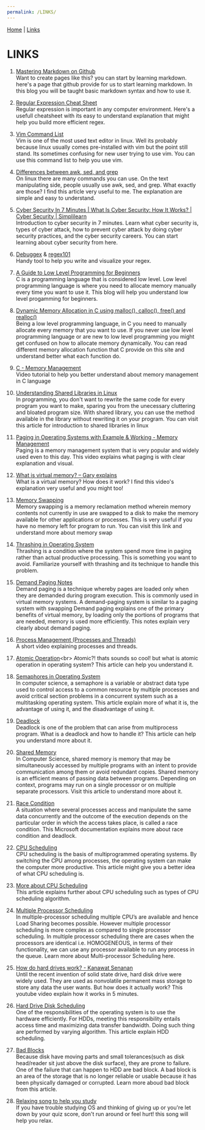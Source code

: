 ```yaml
---
permalink: /LINKS/
---
```


[Home](/os212) | [Links](/os212/LINKS/)

# LINKS

1. [Mastering Markdown on Github](https://guides.github.com/features/mastering-markdown/)<br>
Want to create pages like this? you can start by learning markdown. here's a page that github provide for us to start learning markdown. In this blog you will be taught basic markdown syntax and how to use it.

2. [Regular Expression Cheat Sheet](https://developer.mozilla.org/en-US/docs/Web/JavaScript/Guide/Regular_Expressions/Cheatsheet)<br>
Regular expression is important in any computer environment. Here's a usefull cheatsheet with its easy to understand explanation that might help you build more efficient regex.

3. [Vim Command List](https://vim.rtorr.com/)<br>
Vim is one of the most used text editor in linux. Well its probably because linux usually comes pre-installed with vim but the point still stand. Its sometimes confusing for new user trying to use vim. You can use this command list to help you use vim.

4. [Differences between awk, sed, and grep](https://www.baeldung.com/linux/grep-sed-awk-differences)<br>
On linux there are many commands you can use. On the text manipulating side, people usually use awk, sed, and grep. What exactly are those? I find this article very useful to me. The explanation are simple and easy to understand.

5. [Cyber Security In 7 Minutes | What Is Cyber Security: How It Works? | Cyber Security | Simplilearn](https://youtu.be/inWWhr5tnEA)<br>
Introduction to cyber security in 7 minutes. Learn what cyber security is, types of cyber attack, how to prevent cyber attack by doing cyber security practices, and the cyber security careers. You can start learning about cyber security from here.

6. [Debuggex](https://www.debuggex.com/) & [regex101](https://regex101.com/)<br>
Handy tool to help you write and visualize your regex.

7. [A Guide to Low Level Programming for Beginners](https://www.coursereport.com/blog/a-guide-to-low-level-programming-for-beginners)<br>
C is a programming language that is considered low level. Low level programming language is where you need to allocate memory manually every time you want to use it. This blog will help you understand low level progamming for beginners.

8. [Dynamic Memory Allocation in C using malloc(), calloc(), free() and realloc()](https://www.geeksforgeeks.org/dynamic-memory-allocation-in-c-using-malloc-calloc-free-and-realloc/)<br>
Being a low level programming language, in C you need to manually allocate every memory that you want to use. If you never use low level programming language or are new to low level programming you might get confused on how to allocate memory dynamically. You can read different memory allocation function that C provide on this site and understand better what each function do.

9. [C - Memory Management](https://youtu.be/734IQSAkww4)<br>
Video tutorial to help you better understand about memory management in C language

10. [Understanding Shared Libraries in Linux](https://www.tecmint.com/understanding-shared-libraries-in-linux/)<br>
In programming, you don't want to rewrite the same code for every program you want to make, sparing you from the unecessary cluttering and bloated program size. With shared library, you can use the method available in the library without rewriting it on your program. You can visit this article for introduction to shared libraries in linux

11. [Paging in Operating Systems with Example & Working - Memory Management](https://youtu.be/pJ6qrCB8pDw)<br>
Paging is a memory management system that is very popular and widely used even to this day. This video explains what paging is with clear explanation and visual.

12. [What is virtual memory? – Gary explains](https://youtu.be/2quKyPnUShQ)<br>
What is a virtual memory? How does it work? I find this video's explanation very useful and you might too!

13. [Memory Swapping](https://www.techopedia.com/definition/30467/memory-swapping)<br>
Memory swapping is a memory reclamation method wherein memory contents not currently in use are swapped to a disk to make the memory available for other applications or processes. This is very useful if you have no memory left for program to run. You can visit this link and understand more about memory swap

14. [Thrashing in Operating System](https://www.studytonight.com/operating-system/thrashing-in-operating-system)<br>
Thrashing is a condition where the system spend more time in paging rather than actual productive processing. This is something you want to avoid. Familiarize yourself with thrashing and its technique to handle this problem.

15. [Demand Paging Notes](http://lass.cs.umass.edu/~shenoy/courses/fall13/lectures/Lec14_notes.pdf)<br>
Demand paging is a technique whereby pages are loaded only when they are demanded during program execution. This is commonly used in virtual memory systems. A demand-paging system is similar to a paging system with swapping Demand paging explains one of the primary benefits of virtual memory, by loading only the portions of programs that are needed, memory is used more efficiently. This notes explain very clearly about demand paging.

16. [Process Management (Processes and Threads)](https://youtu.be/OrM7nZcxXZU)<br>
A short video explaining processes and threads.

17. [Atomic Operation](https://www.techopedia.com/definition/3466/atomic-operation#:~:text=Explains%20Atomic%20Operation-,What%20Does%20Atomic%20Operation%20Mean%3F,systems%20and%20parallel%20processing%20systems.)<br>
Atomic?! thats sounds so cool! but what is atomic operation in operating system? This article can help you understand it.

18. [Semaphores in Operating System](https://www.tutorialspoint.com/semaphores-in-operating-system)<br>
In computer science, a semaphore is a variable or abstract data type used to control access to a common resource by multiple processes and avoid critical section problems in a concurrent system such as a multitasking operating system. This article explain more of what it is, the advantage of using it, and the disadvantage of using it.

19. [Deadlock](https://www.geeksforgeeks.org/introduction-of-deadlock-in-operating-system/)<br>
Deadlock is one of the problem that can arise from multiprocess program. What is a deadlock and how to handle it? This article can help you understand more about it.

20. [Shared Memory](https://www.tutorialspoint.com/inter_process_communication/inter_process_communication_shared_memory.htm)<br>
In Computer Science, shared memory is memory that may be simultaneously accessed by multiple programs with an intent to provide communication among them or avoid redundant copies. Shared memory is an efficient means of passing data between programs. Depending on context, programs may run on a single processor or on multiple separate processors. Visit this article to understand more about it.

21. [Race Condition](https://docs.microsoft.com/en-us/troubleshoot/dotnet/visual-basic/race-conditions-deadlocks)<br>
A situation where several processes access and manipulate the same data concurrently and the outcome of the execution depends on the particular order in which the access takes place, is called a race condition. This Microsoft documentation explains more about race condition and deadlock.

22. [CPU Scheduling](https://www.geeksforgeeks.org/cpu-scheduling-in-operating-systems/)<br>
CPU scheduling is the basis of multiprogrammed operating systems. By switching the CPU among processes, the operating system can make the computer
more productive. This article might give you a better idea of what CPU scheduling is.

23. [More about CPU Scheduling](https://www.guru99.com/cpu-scheduling-algorithms.html)<br>
This article explains further about CPU scheduling such as types of CPU scheduling algorithm.

24. [Multiple Processor Scheduling](https://binaryterms.com/multiple-processor-scheduling.html)<br>
In multiple-processor scheduling multiple CPU’s are available and hence Load Sharing becomes possible. However multiple processor scheduling is more complex as compared to single processor scheduling. In multiple processor scheduling there are cases when the processors are identical i.e. HOMOGENEOUS, in terms of their functionality, we can use any processor available to run any process in the queue. Learn more about Multi-processor Scheduling here.

25. [How do hard drives work? - Kanawat Senanan](https://youtu.be/wteUW2sL7bc)<br>
Until the recent invention of solid state drive, hard disk drive were widely used. They are used as nonvolatile permanent mass storage to store any data the user wants. But how does it actually work? This youtube video explain how it works in 5 minutes.

26. [Hard Drive Disk Scheduling](http://www.cs.iit.edu/~cs561/cs450/disksched/disksched.html)<br>
One of the responsibilities of the operating system is to use the hardware efficiently. For HDDs, meeting this responsibility entails access time and maximizing data transfer bandwidth. Doing such thing are performed by varying algorithm. This article explain HDD scheduling.

27. [Bad Blocks](https://searchstorage.techtarget.com/definition/bad-block)<br>
Because disk have moving parts and small tolerances(such as disk head/reader sit just above the disk surface), they are prone to failure. One of the failure that can happen to HDD are bad block. A bad block is an area of the storage that is no longer reliable or usable because it has been physically damaged or corrupted. Learn more aboud bad block from this article.

28. [Relaxing song to help you study](https://youtu.be/dQw4w9WgXcQ)<br>
If you have trouble studying OS and thinking of giving up or you're let down by your quiz score, don't run around or feel hurt! this song will help you relax.

